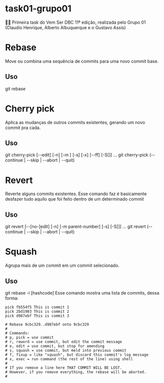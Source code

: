# task01-grupo01
💙🚀 Primeira task do Vem Ser DBC 11ª edição, realizada pelo Grupo 01 (Claudio Henrique, Alberto Albuquerque e o Gustavo Assis)

# Rebase
Move ou combina uma sequência de commits para uma novo commit base.
## Uso
git rebase <base>

# Cherry pick
Aplica as mudanças de outros commits existentes, gerando um novo commit pra cada.
## Uso
git cherry-pick [--edit] [-n] [-m <parent-number>] [-s] [-x] [--ff]
          [-S[<keyid>]] <commit>…​
git cherry-pick (--continue | --skip | --abort | --quit)

# Revert
Reverte alguns commits existentes. Esse comando faz é basicamente desfazer tudo aquilo que foi feito dentro de um determinado commit
## Uso
git revert [--[no-]edit] [-n] [-m parent-number] [-s] [-S[<keyid>]] 
  <commit>…​
git revert (--continue | --skip | --abort | --quit) 

 # Squash
Agrupa mais de um commit em um commit selecionado.
## Uso
git rebase -i [hashcode]
Esse comando mostra uma lista de commits, dessa forma:
    
    pick fb554f5 This is commit 1
    pick 2bd1903 This is commit 2
    pick d987ebf This is commit 3

    # Rebase 9cbc329..d987ebf onto 9cbc329
    #
    # Commands:
    # p, pick = use commit
    # r, reword = use commit, but edit the commit message
    # e, edit = use commit, but stop for amending
    # s, squash = use commit, but meld into previous commit
    # f, fixup = like "squash", but discard this commit's log message
    # x, exec = run command (the rest of the line) using shell
    #
    # If you remove a line here THAT COMMIT WILL BE LOST.
    # However, if you remove everything, the rebase will be aborted.
    #

